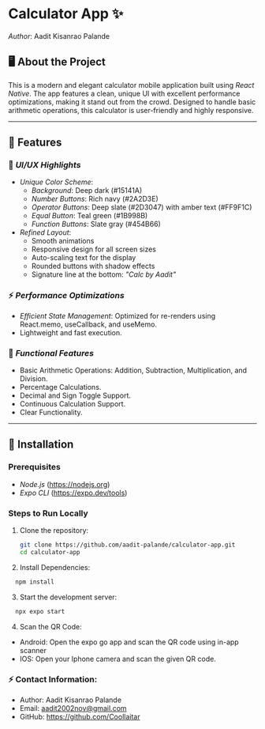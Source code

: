 # Calculator App ✨

_Author_: Aadit Kisanrao Palande

## 🖥️ About the Project

This is a modern and elegant calculator mobile application built using _React Native_. The app features a clean, unique UI with excellent performance optimizations, making it stand out from the crowd. Designed to handle basic arithmetic operations, this calculator is user-friendly and highly responsive.

---

## 🚀 Features

### 🌟 _UI/UX Highlights_

- _Unique Color Scheme_:
  - _Background_: Deep dark (#15141A)
  - _Number Buttons_: Rich navy (#2A2D3E)
  - _Operator Buttons_: Deep slate (#2D3047) with amber text (#FF9F1C)
  - _Equal Button_: Teal green (#1B998B)
  - _Function Buttons_: Slate gray (#454B66)
- _Refined Layout_:
  - Smooth animations
  - Responsive design for all screen sizes
  - Auto-scaling text for the display
  - Rounded buttons with shadow effects
  - Signature line at the bottom: _"Calc by Aadit"_

### ⚡ _Performance Optimizations_

- _Efficient State Management_: Optimized for re-renders using React.memo, useCallback, and useMemo.
- Lightweight and fast execution.

### 🧮 _Functional Features_

- Basic Arithmetic Operations: Addition, Subtraction, Multiplication, and Division.
- Percentage Calculations.
- Decimal and Sign Toggle Support.
- Continuous Calculation Support.
- Clear Functionality.

---

## 📲 Installation

### Prerequisites

- _Node.js_ (https://nodejs.org)
- _Expo CLI_ (https://expo.dev/tools)

### Steps to Run Locally

1. Clone the repository:

   ```bash
   git clone https://github.com/aadit-palande/calculator-app.git
   cd calculator-app

   ```

2. Install Dependencies:

```bash
  npm install
```

3. Start the development server:

```bash
  npx expo start
```

4. Scan the QR Code:

- Android: Open the expo go app and scan the QR code using in-app scanner
- IOS: Open your Iphone camera and scan the given QR code.

### ⚡ Contact Information:

- Author: Aadit Kisanrao Palande
- Email: aadit2002nov@gmail.com
- GitHub: https://github.com/Coollaitar
